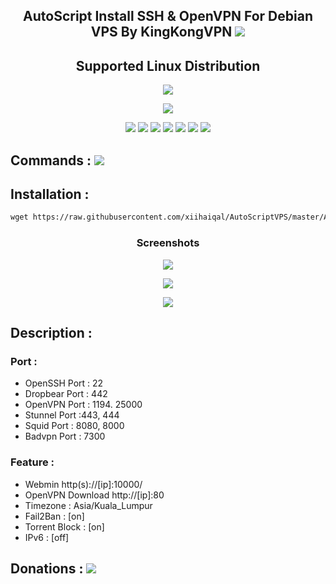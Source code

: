 <h2 align="center">AutoScript Install SSH & OpenVPN For Debian VPS By KingKongVPN   <img src="https://img.shields.io/badge/Version-2.0.4-blue.svg"></h2>


<h2 align="center"> Supported Linux Distribution</h2>
<p align="center"><img src="https://www.debian.org/logos/openlogo.svg"></p>
<p align="center"><img src="https://img.shields.io/static/v1?style=for-the-badge&logo=debian&label=Debian%209&message=Stretch&color=red"></p>

<p align="center"><img src="https://img.shields.io/badge/Service-OpenSSH-success.svg">  <img src="https://img.shields.io/badge/Service-Dropbear-success.svg">  <img src="https://img.shields.io/badge/Service-BadVPN-success.svg">  <img src="https://img.shields.io/badge/Service-Stunnel-success.svg">  <img src="https://img.shields.io/badge/Service-OpenVPN-success.svg">  <img src="https://img.shields.io/badge/Service-Squid3-success.svg">  <img   src="https://img.shields.io/badge/Service-Webmin-success.svg">


## Commands : <img src="https://img.shields.io/static/v1?style=for-the-badge&logo=powershell&label=Shell&message=Bash%20Script&color=lightgray">


## Installation :

  ```html
wget https://raw.githubusercontent.com/xiihaiqal/AutoScriptVPS/master/AutoScript && chmod +x AutoScript && ./AutoScript
  ```
<h3 align="center">Screenshots</h3>
<p align="center">
<img src="https://github.com/xiihaiqal/AutoScriptVPS/raw/master/Snapshots/1.png">
   </p>
  <p align="center">
  <img src="https://github.com/xiihaiqal/AutoScriptVPS/raw/master/Snapshots/2.png">
   </p>
  <p align="center">
  <img src="https://github.com/xiihaiqal/AutoScriptVPS/raw/master/Snapshots/3.png">
   </p>
   


## Description :

### Port :
* OpenSSH Port : 22
* Dropbear Port : 442
* OpenVPN Port : 1194. 25000
* Stunnel Port :443, 444
* Squid  Port : 8080, 8000
* Badvpn Port : 7300

### Feature : 
* Webmin http(s)://[ip]:10000/
* OpenVPN Download http://[ip]:80
* Timezone : Asia/Kuala_Lumpur
* Fail2Ban : [on]
* Torrent Block : [on]
* IPv6     : [off]


## Donations :  <a href="https://paypal.me/kingkongvpn" target=”_blank”><img src="https://img.shields.io/static/v1?style=for-the-badge&logo=paypal&label=Paypal&message=Click%20Here&color=blue"></a>
